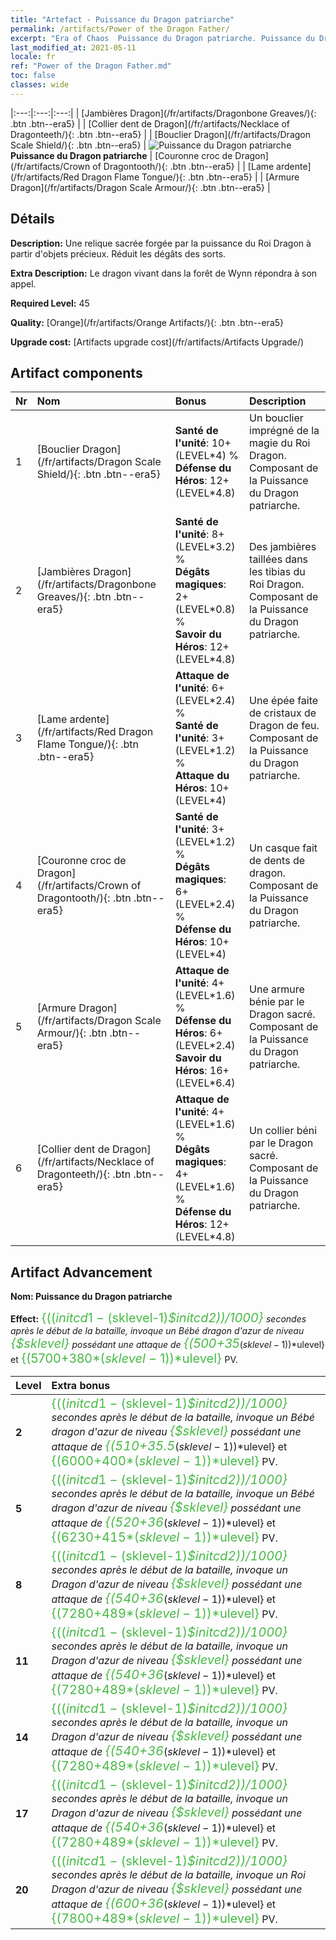 ```yaml
---
title: "Artefact - Puissance du Dragon patriarche"
permalink: /artifacts/Power of the Dragon Father/
excerpt: "Era of Chaos  Puissance du Dragon patriarche. Puissance du Dragon patriarche Une relique sacrée forgée par la puissance du Roi Dragon à partir d'objets précieux. Réduit les dégâts des sorts."
last_modified_at: 2021-05-11
locale: fr
ref: "Power of the Dragon Father.md"
toc: false
classes: wide
---
```


  |:---:|:---:|:---:| 
  |  [Jambières Dragon](/fr/artifacts/Dragonbone Greaves/){: .btn .btn--era5} |   |  [Collier dent de Dragon](/fr/artifacts/Necklace of Dragonteeth/){: .btn .btn--era5} | 
  |  [Bouclier Dragon](/fr/artifacts/Dragon Scale Shield/){: .btn .btn--era5} | ![Puissance du Dragon patriarche](/images/t/icon_artifact_40.png) **Puissance du Dragon patriarche** |  [Couronne croc de Dragon](/fr/artifacts/Crown of Dragontooth/){: .btn .btn--era5} | 
  |  [Lame ardente](/fr/artifacts/Red Dragon Flame Tongue/){: .btn .btn--era5} |   |  [Armure Dragon](/fr/artifacts/Dragon Scale Armour/){: .btn .btn--era5} | 


## Détails

 **Description:** Une relique sacrée forgée par la puissance du Roi Dragon à partir d'objets précieux. Réduit les dégâts des sorts.

 **Extra Description:** Le dragon vivant dans la forêt de Wynn répondra à son appel.

 **Required Level:** 45

 **Quality:** [Orange](/fr/artifacts/Orange Artifacts/){: .btn .btn--era5}

 **Upgrade cost:** [Artifacts upgrade cost](/fr/artifacts/Artifacts Upgrade/)



## Artifact components

  | Nr |    Nom    |   Bonus | Description | 
  |:---|:-----------|:--------|:------------| 
  | 1 | [Bouclier Dragon](/fr/artifacts/Dragon Scale Shield/){: .btn .btn--era5} | **Santé de l'unité**: 10+(LEVEL\*4) %<br/>**Défense du Héros**: 12+(LEVEL\*4.8) | Un bouclier imprégné de la magie du Roi Dragon. Composant de la Puissance du Dragon patriarche. | 
  | 2 | [Jambières Dragon](/fr/artifacts/Dragonbone Greaves/){: .btn .btn--era5} | **Santé de l'unité**: 8+(LEVEL\*3.2) %<br/>**Dégâts magiques**: 2+(LEVEL\*0.8) %<br/>**Savoir du Héros**: 12+(LEVEL\*4.8) | Des jambières taillées dans les tibias du Roi Dragon. Composant de la Puissance du Dragon patriarche. | 
  | 3 | [Lame ardente](/fr/artifacts/Red Dragon Flame Tongue/){: .btn .btn--era5} | **Attaque de l'unité**: 6+(LEVEL\*2.4) %<br/>**Santé de l'unité**: 3+(LEVEL\*1.2) %<br/>**Attaque du Héros**: 10+(LEVEL\*4) | Une épée faite de cristaux de Dragon de feu. Composant de la Puissance du Dragon patriarche. | 
  | 4 | [Couronne croc de Dragon](/fr/artifacts/Crown of Dragontooth/){: .btn .btn--era5} | **Santé de l'unité**: 3+(LEVEL\*1.2) %<br/>**Dégâts magiques**: 6+(LEVEL\*2.4) %<br/>**Défense du Héros**: 10+(LEVEL\*4) | Un casque fait de dents de dragon. Composant de la Puissance du Dragon patriarche. | 
  | 5 | [Armure Dragon](/fr/artifacts/Dragon Scale Armour/){: .btn .btn--era5} | **Attaque de l'unité**: 4+(LEVEL\*1.6) %<br/>**Défense du Héros**: 6+(LEVEL\*2.4)<br/>**Savoir du Héros**: 16+(LEVEL\*6.4) | Une armure bénie par le Dragon sacré. Composant de la Puissance du Dragon patriarche. | 
  | 6 | [Collier dent de Dragon](/fr/artifacts/Necklace of Dragonteeth/){: .btn .btn--era5} | **Attaque de l'unité**: 4+(LEVEL\*1.6) %<br/>**Dégâts magiques**: 4+(LEVEL\*1.6) %<br/>**Défense du Héros**: 12+(LEVEL\*4.8) | Un collier béni par le Dragon sacré. Composant de la Puissance du Dragon patriarche. | 


## Artifact Advancement

 **Nom: Puissance du Dragon patriarche**

 **Effect:** <span style="color: #48b946;font-size:20px">{(($initcd1-($sklevel-1)*$initcd2))/1000}</span> secondes après le début de la bataille, invoque un Bébé dragon d'azur de niveau <span style="color: #48b946;font-size:20px">{$sklevel}</span> possédant une attaque de <span style="color: #48b946;font-size:20px">{(500+35*($sklevel-1))*$ulevel}</span> et <span style="color: #48b946;font-size:20px">{(5700+380*($sklevel-1))*$ulevel}</span> PV.

  |  Level  |    Extra bonus  | 
  |:--------|:----------------| 
  | **2** | <span style="color: #48b946;font-size:20px">{(($initcd1-($sklevel-1)*$initcd2))/1000}</span> secondes après le début de la bataille, invoque un Bébé dragon d'azur de niveau <span style="color: #48b946;font-size:20px">{$sklevel}</span> possédant une attaque de <span style="color: #48b946;font-size:20px">{(510+35.5*($sklevel-1))*$ulevel}</span> et <span style="color: #48b946;font-size:20px">{(6000+400*($sklevel-1))*$ulevel}</span> PV. | 
  | **5** | <span style="color: #48b946;font-size:20px">{(($initcd1-($sklevel-1)*$initcd2))/1000}</span> secondes après le début de la bataille, invoque un Bébé dragon d'azur de niveau <span style="color: #48b946;font-size:20px">{$sklevel}</span> possédant une attaque de <span style="color: #48b946;font-size:20px">{(520+36*($sklevel-1))*$ulevel}</span> et <span style="color: #48b946;font-size:20px">{(6230+415*($sklevel-1))*$ulevel}</span> PV. | 
  | **8** | <span style="color: #48b946;font-size:20px">{(($initcd1-($sklevel-1)*$initcd2))/1000}</span> secondes après le début de la bataille, invoque un Dragon d'azur de niveau <span style="color: #48b946;font-size:20px">{$sklevel}</span> possédant une attaque de <span style="color: #48b946;font-size:20px">{(540+36*($sklevel-1))*$ulevel}</span> et <span style="color: #48b946;font-size:20px">{(7280+489*($sklevel-1))*$ulevel}</span> PV. | 
  | **11** | <span style="color: #48b946;font-size:20px">{(($initcd1-($sklevel-1)*$initcd2))/1000}</span> secondes après le début de la bataille, invoque un Dragon d'azur de niveau <span style="color: #48b946;font-size:20px">{$sklevel}</span> possédant une attaque de <span style="color: #48b946;font-size:20px">{(540+36*($sklevel-1))*$ulevel}</span> et <span style="color: #48b946;font-size:20px">{(7280+489*($sklevel-1))*$ulevel}</span> PV. | 
  | **14** | <span style="color: #48b946;font-size:20px">{(($initcd1-($sklevel-1)*$initcd2))/1000}</span> secondes après le début de la bataille, invoque un Dragon d'azur de niveau <span style="color: #48b946;font-size:20px">{$sklevel}</span> possédant une attaque de <span style="color: #48b946;font-size:20px">{(540+36*($sklevel-1))*$ulevel}</span> et <span style="color: #48b946;font-size:20px">{(7280+489*($sklevel-1))*$ulevel}</span> PV. | 
  | **17** | <span style="color: #48b946;font-size:20px">{(($initcd1-($sklevel-1)*$initcd2))/1000}</span> secondes après le début de la bataille, invoque un Dragon d'azur de niveau <span style="color: #48b946;font-size:20px">{$sklevel}</span> possédant une attaque de <span style="color: #48b946;font-size:20px">{(540+36*($sklevel-1))*$ulevel}</span> et <span style="color: #48b946;font-size:20px">{(7280+489*($sklevel-1))*$ulevel}</span> PV. | 
  | **20** | <span style="color: #48b946;font-size:20px">{(($initcd1-($sklevel-1)*$initcd2))/1000}</span> secondes après le début de la bataille, invoque un Roi Dragon d'azur de niveau <span style="color: #48b946;font-size:20px">{$sklevel}</span> possédant une attaque de <span style="color: #48b946;font-size:20px">{(600+36*($sklevel-1))*$ulevel}</span> et <span style="color: #48b946;font-size:20px">{(7800+489*($sklevel-1))*$ulevel}</span> PV. | 
